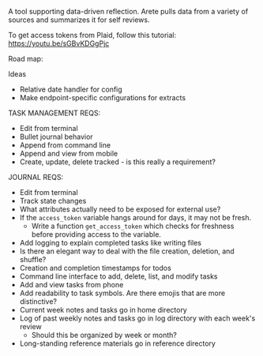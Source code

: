 A tool supporting data-driven reflection. Arete pulls data from a variety of sources and summarizes it for self reviews.


To get access tokens from Plaid, follow this tutorial: https://youtu.be/sGBvKDGgPjc

Road map:

Ideas
- Relative date handler for config
- Make endpoint-specific configurations for extracts

TASK MANAGEMENT REQS:
- Edit from terminal
- Bullet journal behavior
- Append from command line
- Append and view from mobile
- Create, update, delete tracked - is this really a requirement?

JOURNAL REQS:
- Edit from terminal
- Track state changes
- What attributes actually need to be exposed for external use?
- If the `access_token` variable hangs around for days, it may not be fresh.
    - Write a function `get_access_token` which checks for freshness before providing access to the variable.
- Add logging to explain completed tasks like writing files
- Is there an elegant way to deal with the file creation, deletion, and shuffle?
- Creation and completion timestamps for todos
- Command line interface to add, delete, list, and modify tasks
- Add and view tasks from phone
- Add readability to task symbols. Are there emojis that are more distinctive?
- Current week notes and tasks go in home directory
- Log of past weekly notes and tasks go in log directory with each week's review
    - Should this be organized by week or month?
- Long-standing reference materials go in reference directory
